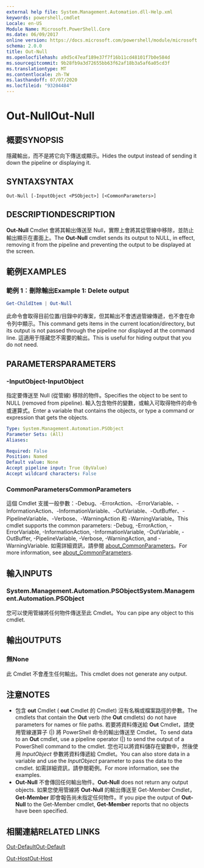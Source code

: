 ```yaml
---
external help file: System.Management.Automation.dll-Help.xml
keywords: powershell,cmdlet
Locale: en-US
Module Name: Microsoft.PowerShell.Core
ms.date: 06/09/2017
online version: https://docs.microsoft.com/powershell/module/microsoft.powershell.core/out-null?view=powershell-6&WT.mc_id=ps-gethelp
schema: 2.0.0
title: Out-Null
ms.openlocfilehash: a9d5c47eaf189e37f7f16b11cd48101f7b0e584d
ms.sourcegitcommit: 9b28fb9a3d72655bb63f62af18b3a5af6a05cd3f
ms.translationtype: MT
ms.contentlocale: zh-TW
ms.lasthandoff: 07/07/2020
ms.locfileid: "93204484"
---
```

# <span data-ttu-id="b5520-103">Out-Null</span><span class="sxs-lookup"><span data-stu-id="b5520-103">Out-Null</span></span>

## <span data-ttu-id="b5520-104">概要</span><span class="sxs-lookup"><span data-stu-id="b5520-104">SYNOPSIS</span></span>
<span data-ttu-id="b5520-105">隱藏輸出，而不是將它向下傳送或顯示。</span><span class="sxs-lookup"><span data-stu-id="b5520-105">Hides the output instead of sending it down the pipeline or displaying it.</span></span>

## <span data-ttu-id="b5520-106">SYNTAX</span><span class="sxs-lookup"><span data-stu-id="b5520-106">SYNTAX</span></span>

```
Out-Null [-InputObject <PSObject>] [<CommonParameters>]
```

## <span data-ttu-id="b5520-107">DESCRIPTION</span><span class="sxs-lookup"><span data-stu-id="b5520-107">DESCRIPTION</span></span>

<span data-ttu-id="b5520-108">**Out-Null** Cmdlet 會將其輸出傳送至 Null，實際上會將其從管線中移除，並防止輸出顯示在畫面上。</span><span class="sxs-lookup"><span data-stu-id="b5520-108">The **Out-Null** cmdlet sends its output to NULL, in effect, removing it from the pipeline and preventing the output to be displayed at the screen.</span></span>

## <span data-ttu-id="b5520-109">範例</span><span class="sxs-lookup"><span data-stu-id="b5520-109">EXAMPLES</span></span>

### <span data-ttu-id="b5520-110">範例 1︰刪除輸出</span><span class="sxs-lookup"><span data-stu-id="b5520-110">Example 1: Delete output</span></span>

```powershell
Get-ChildItem | Out-Null
```

<span data-ttu-id="b5520-111">此命令會取得目前位置/目錄中的專案，但其輸出不會透過管線傳遞，也不會在命令列中顯示。</span><span class="sxs-lookup"><span data-stu-id="b5520-111">This command gets items in the current location/directory, but its output is not passed through the pipeline nor displayed at the command line.</span></span>
<span data-ttu-id="b5520-112">這適用于隱藏您不需要的輸出。</span><span class="sxs-lookup"><span data-stu-id="b5520-112">This is useful for hiding output that you do not need.</span></span>

## <span data-ttu-id="b5520-113">PARAMETERS</span><span class="sxs-lookup"><span data-stu-id="b5520-113">PARAMETERS</span></span>

### <span data-ttu-id="b5520-114">-InputObject</span><span class="sxs-lookup"><span data-stu-id="b5520-114">-InputObject</span></span>

<span data-ttu-id="b5520-115">指定要傳送至 Null (從管線) 移除的物件。</span><span class="sxs-lookup"><span data-stu-id="b5520-115">Specifies the object to be sent to NULL (removed from pipeline).</span></span>
<span data-ttu-id="b5520-116">輸入包含物件的變數，或輸入可取得物件的命令或運算式。</span><span class="sxs-lookup"><span data-stu-id="b5520-116">Enter a variable that contains the objects, or type a command or expression that gets the objects.</span></span>

```yaml
Type: System.Management.Automation.PSObject
Parameter Sets: (All)
Aliases:

Required: False
Position: Named
Default value: None
Accept pipeline input: True (ByValue)
Accept wildcard characters: False
```

### <span data-ttu-id="b5520-117">CommonParameters</span><span class="sxs-lookup"><span data-stu-id="b5520-117">CommonParameters</span></span>

<span data-ttu-id="b5520-118">這個 Cmdlet 支援一般參數：-Debug、-ErrorAction、-ErrorVariable、-InformationAction、-InformationVariable、-OutVariable、-OutBuffer、-PipelineVariable、-Verbose、-WarningAction 和 -WarningVariable。</span><span class="sxs-lookup"><span data-stu-id="b5520-118">This cmdlet supports the common parameters: -Debug, -ErrorAction, -ErrorVariable, -InformationAction, -InformationVariable, -OutVariable, -OutBuffer, -PipelineVariable, -Verbose, -WarningAction, and -WarningVariable.</span></span> <span data-ttu-id="b5520-119">如需詳細資訊，請參閱 [about_CommonParameters](https://go.microsoft.com/fwlink/?LinkID=113216)。</span><span class="sxs-lookup"><span data-stu-id="b5520-119">For more information, see [about_CommonParameters](https://go.microsoft.com/fwlink/?LinkID=113216).</span></span>

## <span data-ttu-id="b5520-120">輸入</span><span class="sxs-lookup"><span data-stu-id="b5520-120">INPUTS</span></span>

### <span data-ttu-id="b5520-121">System.Management.Automation.PSObject</span><span class="sxs-lookup"><span data-stu-id="b5520-121">System.Management.Automation.PSObject</span></span>

<span data-ttu-id="b5520-122">您可以使用管線將任何物件傳送至此 Cmdlet。</span><span class="sxs-lookup"><span data-stu-id="b5520-122">You can pipe any object to this cmdlet.</span></span>

## <span data-ttu-id="b5520-123">輸出</span><span class="sxs-lookup"><span data-stu-id="b5520-123">OUTPUTS</span></span>

### <span data-ttu-id="b5520-124">無</span><span class="sxs-lookup"><span data-stu-id="b5520-124">None</span></span>

<span data-ttu-id="b5520-125">此 Cmdlet 不會產生任何輸出。</span><span class="sxs-lookup"><span data-stu-id="b5520-125">This cmdlet does not generate any output.</span></span>

## <span data-ttu-id="b5520-126">注意</span><span class="sxs-lookup"><span data-stu-id="b5520-126">NOTES</span></span>

* <span data-ttu-id="b5520-127">包含 **out** Cmdlet ( **out** Cmdlet 的 Cmdlet) 沒有名稱或檔案路徑的參數。</span><span class="sxs-lookup"><span data-stu-id="b5520-127">The cmdlets that contain the **Out** verb (the **Out** cmdlets) do not have parameters for names or file paths.</span></span> <span data-ttu-id="b5520-128">若要將資料傳送給 **Out** Cmdlet，請使用管線運算子 (|) 將 PowerShell 命令的輸出傳送至 Cmdlet。</span><span class="sxs-lookup"><span data-stu-id="b5520-128">To send data to an **Out** cmdlet, use a pipeline operator (|) to send the output of a PowerShell command to the cmdlet.</span></span> <span data-ttu-id="b5520-129">您也可以將資料儲存在變數中，然後使用 *InputObject* 參數將資料傳遞給 Cmdlet。</span><span class="sxs-lookup"><span data-stu-id="b5520-129">You can also store data in a variable and use the *InputObject* parameter to pass the data to the cmdlet.</span></span> <span data-ttu-id="b5520-130">如需詳細資訊，請參閱範例。</span><span class="sxs-lookup"><span data-stu-id="b5520-130">For more information, see the examples.</span></span>
* <span data-ttu-id="b5520-131">**Out-Null** 不會傳回任何輸出物件。</span><span class="sxs-lookup"><span data-stu-id="b5520-131">**Out-Null** does not return any output objects.</span></span> <span data-ttu-id="b5520-132">如果您使用管線將 **Out-Null** 的輸出傳送至 Get-Member Cmdlet， **Get-Member** 即會報告尚未指定任何物件。</span><span class="sxs-lookup"><span data-stu-id="b5520-132">If you pipe the output of **Out-Null** to the Get-Member cmdlet, **Get-Member** reports that no objects have been specified.</span></span>

## <span data-ttu-id="b5520-133">相關連結</span><span class="sxs-lookup"><span data-stu-id="b5520-133">RELATED LINKS</span></span>

[<span data-ttu-id="b5520-134">Out-Default</span><span class="sxs-lookup"><span data-stu-id="b5520-134">Out-Default</span></span>](Out-Default.md)

[<span data-ttu-id="b5520-135">Out-Host</span><span class="sxs-lookup"><span data-stu-id="b5520-135">Out-Host</span></span>](Out-Host.md)
